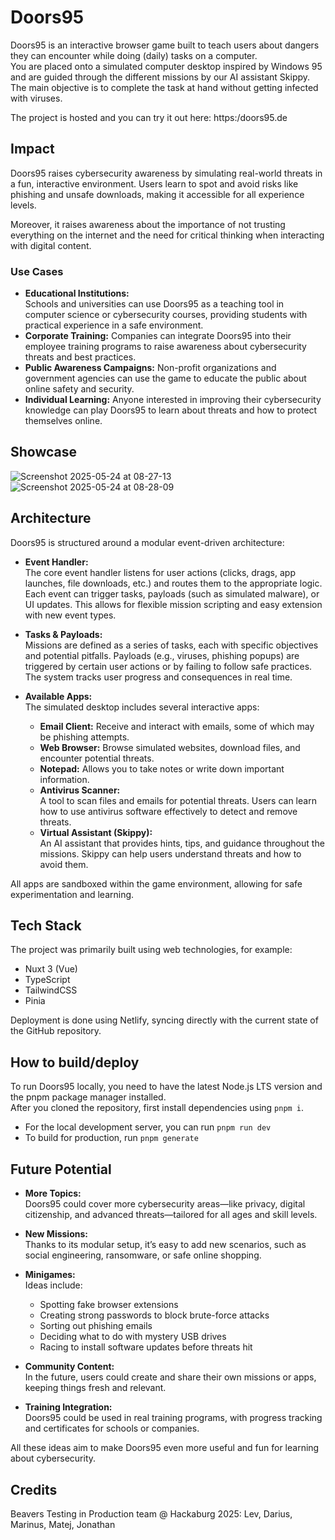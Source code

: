 # Doors95

Doors95 is an interactive browser game built to teach users about dangers they can encounter while doing (daily) tasks on a computer.  
You are placed onto a simulated computer desktop inspired by Windows 95 and are guided through the different missions by our AI assistant Skippy. The main objective is to complete the task at hand without getting infected with viruses.

The project is hosted and you can try it out here: https:/doors95.de

## Impact
Doors95 raises cybersecurity awareness by simulating real-world threats in a fun, interactive environment. Users learn to spot and avoid risks like phishing and unsafe downloads, making it accessible for all experience levels. 

Moreover, it raises awareness about the importance of not trusting everything on the internet and the need for critical thinking when interacting with digital content.

### Use Cases
- **Educational Institutions:**  
    Schools and universities can use Doors95 as a teaching tool in computer science or cybersecurity courses, providing students with practical experience in a safe environment.
- **Corporate Training:**
    Companies can integrate Doors95 into their employee training programs to raise awareness about cybersecurity threats and best practices.
- **Public Awareness Campaigns:**
    Non-profit organizations and government agencies can use the game to educate the public about online safety and security.
- **Individual Learning:**
    Anyone interested in improving their cybersecurity knowledge can play Doors95 to learn about threats and how to protect themselves online.

## Showcase
![Screenshot 2025-05-24 at 08-27-13 ](https://github.com/user-attachments/assets/f1b8bb8b-3878-46a7-b411-9c7a7afc6195)
![Screenshot 2025-05-24 at 08-28-09 ](https://github.com/user-attachments/assets/8483a627-f560-4f04-a7d0-9579294a9480)

## Architecture

Doors95 is structured around a modular event-driven architecture:

- **Event Handler:**  
    The core event handler listens for user actions (clicks, drags, app launches, file downloads, etc.) and routes them to the appropriate logic. Each event can trigger tasks, payloads (such as simulated malware), or UI updates. This allows for flexible mission scripting and easy extension with new event types.

- **Tasks & Payloads:**  
    Missions are defined as a series of tasks, each with specific objectives and potential pitfalls. Payloads (e.g., viruses, phishing popups) are triggered by certain user actions or by failing to follow safe practices. The system tracks user progress and consequences in real time.

- **Available Apps:**  
    The simulated desktop includes several interactive apps:
    - **Email Client:** Receive and interact with emails, some of which may be phishing attempts.
    - **Web Browser:** Browse simulated websites, download files, and encounter potential threats.
    - **Notepad:** Allows you to take notes or write down important information.
    - **Antivirus Scanner:**  
      A tool to scan files and emails for potential threats. Users can learn how to use antivirus software effectively to detect and remove threats.
    - **Virtual Assistant (Skippy):**  
      An AI assistant that provides hints, tips, and guidance throughout the missions. Skippy can help users understand threats and how to avoid them.

All apps are sandboxed within the game environment, allowing for safe experimentation and learning.

## Tech Stack

The project was primarily built using web technologies, for example:
- Nuxt 3 (Vue)
- TypeScript
- TailwindCSS
- Pinia

Deployment is done using Netlify, syncing directly with the current state of the GitHub repository.

## How to build/deploy

To run Doors95 locally, you need to have the latest Node.js LTS version and the pnpm package manager installed.  
After you cloned the repository, first install dependencies using `pnpm i`.

- For the local development server, you can run `pnpm run dev`
- To build for production, run `pnpm generate`

## Future Potential

- **More Topics:**  
    Doors95 could cover more cybersecurity areas—like privacy, digital citizenship, and advanced threats—tailored for all ages and skill levels.

- **New Missions:**  
    Thanks to its modular setup, it’s easy to add new scenarios, such as social engineering, ransomware, or safe online shopping.

- **Minigames:**  
    Ideas include:
    - Spotting fake browser extensions
    - Creating strong passwords to block brute-force attacks
    - Sorting out phishing emails
    - Deciding what to do with mystery USB drives
    - Racing to install software updates before threats hit

- **Community Content:**  
    In the future, users could create and share their own missions or apps, keeping things fresh and relevant.

- **Training Integration:**  
    Doors95 could be used in real training programs, with progress tracking and certificates for schools or companies.

All these ideas aim to make Doors95 even more useful and fun for learning about cybersecurity.

## Credits

Beavers Testing in Production team @ Hackaburg 2025: Lev, Darius, Marinus, Matej, Jonathan
